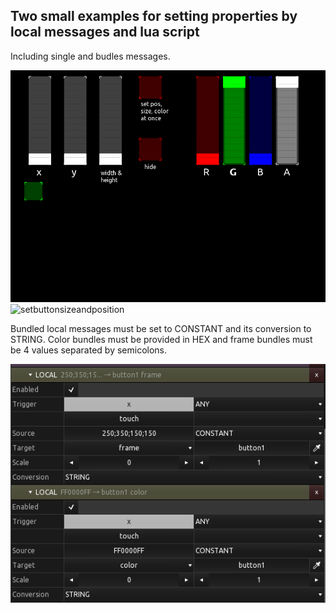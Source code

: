 ## Two small examples for setting properties by local messages and lua script

Including single and budles messages.

![properties_localmessages](preview_sp.gif) ![setbuttonsizeandposition](preview_sbsap.png)

Bundled local messages must be set to CONSTANT and its conversion to STRING.
Color bundles must be provided in HEX and frame bundles must be 4 values separated by semicolons.

![properties_localmessages](lm_bundle.png)